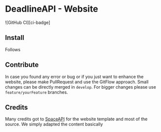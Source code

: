 # DeadlineAPI - Website

![GitHub CI][ci-badge]

## Install
Follows

## Contribute
In case you found any error or bug or if you just want to enhance the website, please make PullRequest and use the GitFlow approach. Small changes can be directly merged in `develop`. For bigger changes please use `feature/yourFeature` branches.


## Credits
Many credits got to [SpaceAPI](http://spaceapi.io) for the website template and most of the source. We simply adapted the content basically

